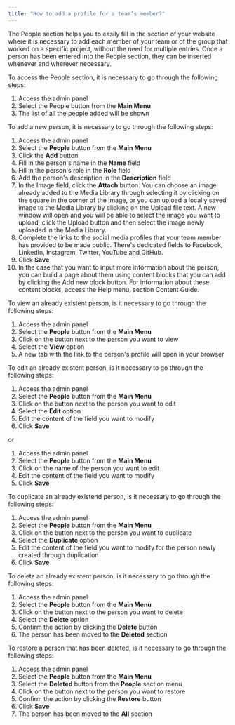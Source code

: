 ```yaml
---
title: "How to add a profile for a team’s member?"
---
```


The People section helps you to easily fill in the section of your
website where it is necessary to add each member of your team or of the
group that worked on a specific project, without the need for multiple
entries. Once a person has been entered into the People section, they
can be inserted whenever and wherever necessary.

To access the People section, it is necessary to go through the
following steps:

1)  Access the admin panel
2)  Select the People button from the **Main Menu**
3)  The list of all the people added will be shown

To add a new person, it is necessary to go through the following steps:

1)  Access the admin panel
2)  Select the **People** button from the **Main Menu**
3)  Click the **Add** button
4)  Fill in the person's name in the **Name** field
5)  Fill in the person's role in the **Role** field
6)  Add the person's description in the **Description** field
7)  In the Image field, click the **Attach** button. You can choose an
    image already added to the Media Library through selecting it by
    clicking on the square in the corner of the image, or you can
    upload a locally saved image to the Media Library by clicking on
    the Upload file text. A new window will open and you will be able
    to select the image you want to upload, click the Upload button
    and then select the image newly uploaded in the Media Library.
8)  Complete the links to the social media profiles that your team
    member has provided to be made public. There's dedicated fields to
    Facebook, LinkedIn, Instagram, Twitter, YouTube and GitHub.
9)  Click **Save**
10) In the case that you want to input more information about the
    person, you can build a page about them using content blocks that
    you can add by clicking the Add new block button. For information
    about these content blocks, access the Help menu, section Content
    Guide.

To view an already existent person, is it necessary to go through the
following steps:

1)  Access the admin panel
2)  Select the **People** button from the **Main Menu**
3)  Click on the button next to the person you want to view
4)  Select the **View** option
5)  A new tab with the link to the person's profile will open in your browser

To edit an already existent person, is it necessary to go through the
following steps:

1)  Access the admin panel
2)  Select the **People** button from the **Main Menu**
3)  Click on the button next to the person you want to edit
4)  Select the **Edit** option
5)  Edit the content of the field you want to modify
6)  Click **Save**

or

1)  Access the admin panel
2)  Select the **People** button from the **Main Menu**
3)  Click on the name of the person you want to edit
4)  Edit the content of the field you want to modify
5)  Click **Save**

To duplicate an already existend person, is it necessary to go through
the following steps:

1)  Access the admin panel
2)  Select the **People** button from the **Main Menu**
3)  Click on the button next to the person you want to duplicate
4)  Select the **Duplicate** option
5)  Edit the content of the field you want to modify for the person
    newly created through duplication
6)  Click **Save**

To delete an already existent person, is it necessary to go through the
following steps:

1)  Access the admin panel
2)  Select the **People** button from the **Main Menu**
3)  Click on the button next to the person you want to delete
4)  Select the **Delete** option
5)  Confirm the action by clicking the **Delete** button
6)  The person has been moved to the **Deleted** section

To restore a person that has been deleted, is it necessary to go through
the following steps:

1)  Access the admin panel
2)  Select the **People** button from the **Main Menu**
3)  Select the **Deleted** button from the **People** section menu
4)  Click on the button next to the person you want to restore
5)  Confirm the action by clicking the **Restore** button
6)  Click **Save**
7)  The person has been moved to the **All** section
